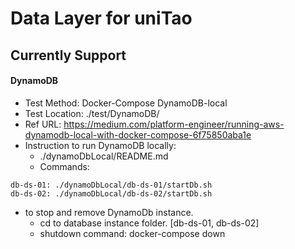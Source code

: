 # Data Layer for uniTao

## Currently Support

#### DynamoDB
 - Test Method: Docker-Compose DynamoDB-local
 - Test Location: ./test/DynamoDB/
 - Ref URL: https://medium.com/platform-engineer/running-aws-dynamodb-local-with-docker-compose-6f75850aba1e
 - Instruction to run DynamoDB locally:
   - ./dynamoDbLocal/README.md
   - Commands:
  ```
  db-ds-01: ./dynamoDbLocal/db-ds-01/startDb.sh
  db-ds-02: ./dynamoDbLocal/db-ds-02/startDb.sh
  ```
- to stop and remove DynamoDb instance.
   - cd to database instance folder. [db-ds-01, db-ds-02]
   - shutdown command: docker-compose down


